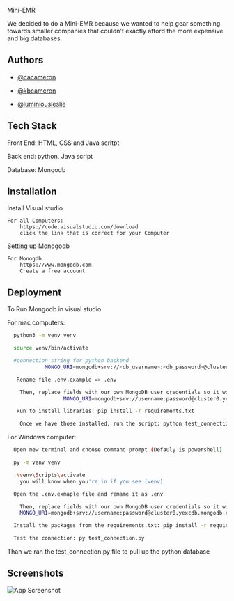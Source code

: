 
Mini-EMR

We decided to do a Mini-EMR because we wanted to help gear something towards smaller companies that couldn't exactly afford the more expensive and big databases. 

## Authors

- [@cacameron](https://www.github.com/cacameron)

- [@kbcameron](https://www.github.com/kbcameron)

- [@luminiousleslie](https://www.github.com/luminiousleslie)


## Tech Stack

Front End: HTML, CSS and Java scritpt

Back end: python, Java script

Database: Mongodb





## Installation

Install Visual studio

    For all Computers:
        https://code.visualstudio.com/download
        click the link that is correct for your Computer
Setting up Monogodb

    For Monogdb 
        https://www.mongodb.com
        Create a free account
## Deployment

To Run Mongodb in visual studio

For mac computers: 

```bash
  python3 -m venv venv 
```
```bash
  source venv/bin/activate
```
```bash
  #connection string for python backend
            MONGO_URI=mongodb+srv://<db_username>:<db_password>@cluster0.yexocbd.mongodb.net/
```
```bash
   Rename file .env.example => .env
```
```bash
    Then, replace fields with our own MongoDB user credentials so it would look like:
                  MONGO_URI=mongodb+srv://username:password@cluster0.yexcdb.mongodb.net/
```
```bash
   Run to install libraries: pip install -r requirements.txt
```
```bash
    Once we have those installed, run the script: python test_connection.py 
```
For Windows computer:
```bash
  Open new terminal and choose command prompt (Defauly is powershell) 
```
```bash
  py -m venv venv 
```
```bash
  .\venv\Scripts\activate
    you will know when you're in if you see (venv)
```
```bash
  Open the .env.exmaple file and remame it as .env
```
```bash
    Then, replace fields with our own MongoDB user credentials so it would look like:
    MONGO_URI=mongodb+srv://username:password@cluster0.yexcdb.mongodb.net/
```
```bash
  Install the packages from the requirements.txt: pip install -r requirements.txt
```
```bash
  Test the connection: py test_connection.py
```
Than we ran the test_connection.py file to pull up the python database


## Screenshots

![App Screenshot](<img width="332" height="650" alt="Image" src="https://github.com/user-attachments/assets/275debf5-f5ea-4200-bf43-ac067509e9e9" />
            )

